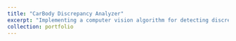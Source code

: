 ```yaml
---
title: "CarBody Discrepancy Analyzer"
excerpt: "Implementing a computer vision algorithm for detecting discrepancies between two videos, for detecting damages on car bodies, resulting in improvement in the accuracy of damage assessment processes. <br/> [RUTILEA](https://rutilea.com/en/rutilea/), Japan"
collection: portfolio
---
```

